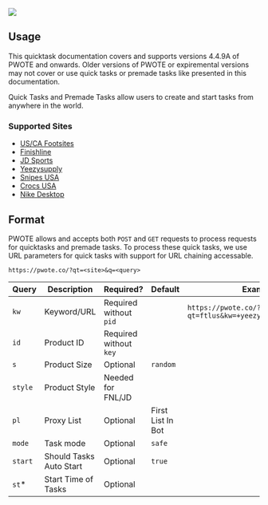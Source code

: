 ![](https://pbs.twimg.com/profile_banners/1123765884680585218/1596774649/1500x500)

## Usage
This quicktask documentation covers and supports versions 4.4.9A of PWOTE and onwards. Older versions of PWOTE or expiremental versions may not cover or use quick tasks or premade tasks like presented in this documentation. 

Quick Tasks and Premade Tasks allow users to create and start tasks from anywhere in the world. 

### Supported Sites
- [US/CA Footsites](#footsites)
- [Finishline](#finishline)
- [JD Sports](#jdsports)
- [Yeezysupply](#yeezysupply)
- [Snipes USA](#snipes)
- [Crocs USA](#crocs)
- [Nike Desktop](#nike)

## Format
PWOTE allows and accepts both `POST` and `GET` requests to process requests for quicktasks and premade tasks. To process these quick tasks, we use URL parameters for quick tasks with support for URL chaining accessable. 

```http
https://pwote.co/?qt=<site>&q=<query>
```

|   Query   |  Description              | Required?              | Default              | Example |
|-----------|---------------------------|------------------------|----------------------|----------------------|
| `kw`      |  Keyword/URL              | Required without `pid` |                      | `https://pwote.co/?qt=ftlus&kw=+yeezy,+350,+boost,-700` |
| `id`      |  Product ID               | Required without `key` |                      |
| `s`       |  Product Size             | Optional               | `random`             |
| `style`   |  Product Style            | Needed for FNL/JD      |                      |
| `pl`      |  Proxy List               | Optional               |  First List In Bot   |
| `mode`    |  Task mode                | Optional               |  `safe`              |
| `start`   |  Should Tasks Auto Start  | Optional               |  `true`              |
| `st`*     |  Start Time of Tasks      | Optional               |                      |

